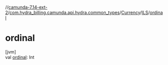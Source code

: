 //[camunda-7.14-ext-2](../../../../index.md)/[com.hydra_billing.camunda.api.hydra.common_types](../../index.md)/[Currency](../index.md)/[ILS](index.md)/[ordinal](ordinal.md)

# ordinal

[jvm]\
val [ordinal](ordinal.md): Int
